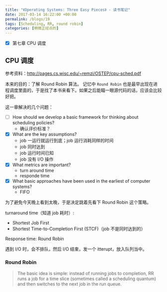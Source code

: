 ```yaml
---
title: "《Operating Systems: Three Easy Pieces》 - 读书笔记"
date: 2017-03-14 16:22:00 +00:00
permalink: /blogs/19
tags: [Scheduling, RR, round robin]
categories: [稍微正经点的]
---
```

- [x] 第七章 CPU 调度


## CPU 调度

参考资料：<http://pages.cs.wisc.edu/~remzi/OSTEP/cpu-sched.pdf>

本来的目的：了解 Round Robin 算法。
记忆中 `Round Robin` 也是最早出现在进程调度里面的，于是找了本书来看下。如果之后能瞄一眼源代码的话，应该会比较好把。

这一章解决的几个问题：

- [ ] How should we develop a basic framework for thinking about scheduling policies?
  - 确认评价标准？
- [x] What are the key assumptions?
  - job 一运行就运行到底；job 运行消耗同样的时间
  - job 同时达到
  - job 运行时间已知
  - job 没有 I/O 操作
- [x] What metrics are important?
  - turn around time
  - responde time
- [x] What basic approaches have been used in the earliest of computer systems?
  - FIFO

为了避免今天晚上看到太晚，于是决定跳着先看下 Round Robin 这个策略。

turnaround time（知道 job 耗时）:

- Shortest Job First
- Shortest Time-to-Completion First (STCF)（job 不是同时达到的）

Response time: Round Robin

遇到 I/O 时，会不排队，然后 I/O 结束，发一个 itterupt，放入队列当中。

### Round Robin

> The basic idea is simple: instead of running jobs to completion, RR runs a job for a time slice (sometimes called a scheduling quantum) and then switches to the next job in the run queue.
